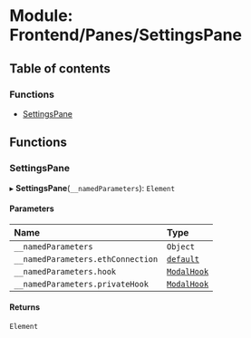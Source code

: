 # Module: Frontend/Panes/SettingsPane

## Table of contents

### Functions

- [SettingsPane](Frontend_Panes_SettingsPane.md#settingspane)

## Functions

### SettingsPane

▸ **SettingsPane**(`__namedParameters`): `Element`

#### Parameters

| Name                              | Type                                                             |
| :-------------------------------- | :--------------------------------------------------------------- |
| `__namedParameters`               | `Object`                                                         |
| `__namedParameters.ethConnection` | [`default`](../classes/Backend_Network_EthConnection.default.md) |
| `__namedParameters.hook`          | [`ModalHook`](Frontend_Views_ModalPane.md#modalhook)             |
| `__namedParameters.privateHook`   | [`ModalHook`](Frontend_Views_ModalPane.md#modalhook)             |

#### Returns

`Element`
